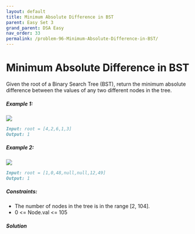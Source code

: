 ```yaml
---
layout: default
title: Minimum Absolute Difference in BST
parent: Easy Set 3
grand_parent: DSA Easy
nav_order: 33
permalink: /problem-96-Minimum-Absolute-Difference-in-BST/
---
```

#  Minimum Absolute Difference in BST
Given the root of a Binary Search Tree (BST), return the minimum absolute difference between the values of any two different nodes in the tree.

##### Example 1:
![](../../assets/images/ds/bst1.jpeg)
```markdown
Input: root = [4,2,6,1,3]
Output: 1
```
##### Example 2:
![](../../assets/images/ds/bst2.jpeg)
```markdown
Input: root = [1,0,48,null,null,12,49]
Output: 1
```
##### Constraints:
* The number of nodes in the tree is in the range [2, 104].
* 0 <= Node.val <= 105

##### Solution





